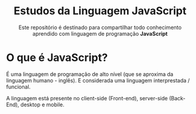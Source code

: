 <h1 align="center">Estudos da Linguagem JavaScript</h1>
<p align="center">Este repositório é destinado para compartilhar todo conhecimento aprendido com linguagem de programação <b>JavaScript</b></p>

# O que é JavaScript?
<p>
    É uma linguagem de programação de alto nível (que se aproxima da linguagem humano - inglês). E considerada uma linguagem interprestada / funcional.
</p>
<p>
    A linguagem está presente no client-side (Front-end), server-side (Back-End), desktop e mobile.
</p>